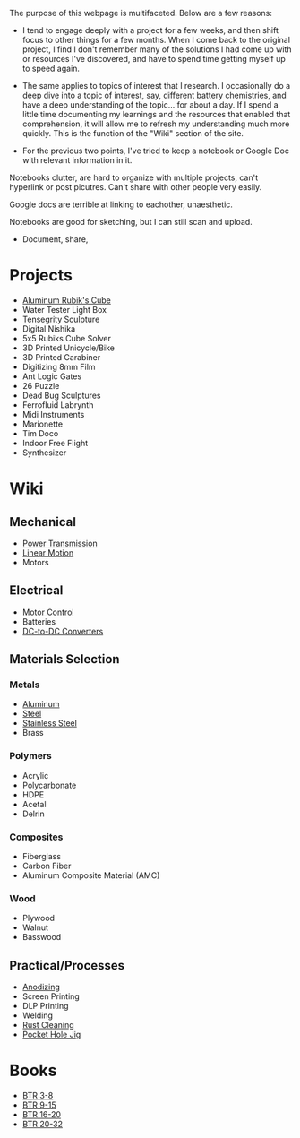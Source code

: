 The purpose of this webpage is multifaceted.  Below are a few reasons:

* I tend to engage deeply with a project for a few weeks, and then shift focus to other things for a few months.  When I come back to the original project, I find I don't remember many of the solutions I had come up with or resources I've discovered, and have to spend time getting myself up to speed again.

* The same applies to topics of interest that I research.  I occasionally do a deep dive into a topic of interest, say, different battery chemistries, and have a deep understanding of the topic... for about a day.  If I spend a little time documenting my learnings and the resources that enabled that comprehension, it will allow me to refresh my understanding much more quickly.  This is the function of the "Wiki" section of the site.

* For the previous two points, I've tried to keep a notebook or Google Doc with relevant information in it.  

Notebooks clutter, are hard to organize with multiple projects, can't hyperlink or post picutres.  Can't share with other people very easily.

Google docs are terrible at linking to eachother, unaesthetic.

Notebooks are good for sketching, but I can still scan and upload.

* Document, share, 

# Projects

* [Aluminum Rubik's Cube](./pages/aluminum-rubiks-cube)
* Water Tester Light Box
* Tensegrity Sculpture
* Digital Nishika
* 5x5 Rubiks Cube Solver
* 3D Printed Unicycle/Bike
* 3D Printed Carabiner
* Digitizing 8mm Film
* Ant Logic Gates
* 26 Puzzle
* Dead Bug Sculptures
* Ferrofluid Labrynth
* Midi Instruments
* Marionette
* Tim Doco
* Indoor Free Flight
* Synthesizer


# Wiki

## Mechanical
* [Power Transmission](./pages/power-transmission)
* [Linear Motion](./pages/linear-motion)
* Motors

## Electrical
* [Motor Control](./pages/motor-control)
* Batteries
* [DC-to-DC Converters](./pages/dc2dc)

## Materials Selection
### Metals
* [Aluminum](./pages/aluminum)
* [Steel](./pages/steel)
* [Stainless Steel](./pages/stainless-steel)
* Brass
### Polymers
* Acrylic
* Polycarbonate
* HDPE
* Acetal
* Delrin
### Composites
* Fiberglass
* Carbon Fiber
* Aluminum Composite Material (AMC)
### Wood
* Plywood
* Walnut
* Basswood

## Practical/Processes
* [Anodizing](./pages/anodizing)
* Screen Printing
* DLP Printing
* Welding
* [Rust Cleaning](./pages/rust-cleaning)
* [Pocket Hole Jig](./pages/pocket-hole-jig)

# Books
* [BTR 3-8](./books/btr3-8.pdf)
* [BTR 9-15](./books/btr9-15.pdf)
* [BTR 16-20](./books/btr16-20.pdf)
* [BTR 20-32](./books/btr20-32.pdf)